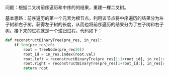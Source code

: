 问题：根据二叉树前序遍历和中序的的结果，重建一棵二叉树。

基本思路：前序遍历的第一个元素为根节点，利用该节点将中序遍历的结果分为左子树和右子树。获得左子树的长度，从而也将前序遍历的结果分为了左子树和右子树。接下来的过程就是一个递归过程，代码如下：
```python
def reconstructBinaryTree(pre_res, in_res):
    if len(pre_res)>0:
        root = TreeNode(pre_res[0])
        root_id = in_res.index(root.val)
        root.left = reconstructBinaryTre(pre_res[1:1+root_id], in_re[:root_id])
        root.right = reconstructBinaryTre(pre_res[1+root_id:], in_res[root_i+1:])
        return root
```